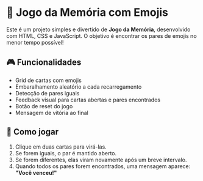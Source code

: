 # 🧠 Jogo da Memória com Emojis

Este é um projeto simples e divertido de **Jogo da Memória**, desenvolvido com HTML, CSS e JavaScript. O objetivo é encontrar os pares de emojis no menor tempo possível!



## 🎮 Funcionalidades

- Grid de cartas com emojis
- Embaralhamento aleatório a cada recarregamento
- Detecção de pares iguais
- Feedback visual para cartas abertas e pares encontrados
- Botão de reset do jogo
- Mensagem de vitória ao final

## 🧩 Como jogar

1. Clique em duas cartas para virá-las.
2. Se forem iguais, o par é mantido aberto.
3. Se forem diferentes, elas viram novamente após um breve intervalo.
4. Quando todos os pares forem encontrados, uma mensagem aparece: **"Você venceu!"**


